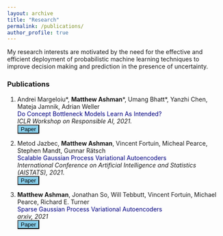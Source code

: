 ```yaml
---
layout: archive
title: "Research"
permalink: /publications/
author_profile: true
---
```


My research interests are motivated by the need for the effective and efficient deployment of probabilistic machine learning techniques to improve decision making and prediction in the presence of uncertainty.

### Publications

1. Andrei Margeloiu\*, **Matthew Ashman**\*, Umang Bhatt\*, Yanzhi Chen, Mateja Jamnik, Adrian Weller<br />
<span style="color:navy">Do Concept Bottleneck Models Learn As Intended?</span>      
*ICLR Workshop on Responsible AI, 2021.*      
[<button type="button" class="btn btn-info" style="background-color:skyblue">Paper</button>](https://arxiv.org/abs/2105.04289)

1. Metod Jazbec, **Matthew Ashman**, Vincent Fortuin, Micheal Pearce, Stephen Mandt, Gunnar Rätsch<br />
<span style="color:navy">Scalable Gaussian Process Variational Autoencoders</span>      
*International Conference on Artificial Intelligence and Statistics (AISTATS), 2021.*      
[<button type="button" class="btn btn-info" style="background-color:skyblue">Paper</button>](http://proceedings.mlr.press/v130/jazbec21a/jazbec21a.pdf)

1. **Matthew Ashman**, Jonathan So, Will Tebbutt, Vincent Fortuin, Michael Pearce, Richard E. Turner<br />
<span style="color:navy">Sparse Gaussian Process Variational Autoencoders</span>      
*arxiv, 2021*      
[<button type="button" class="btn btn-info" style="background-color:skyblue">Paper</button>](https://arxiv.org/pdf/2010.10177.pdf)
